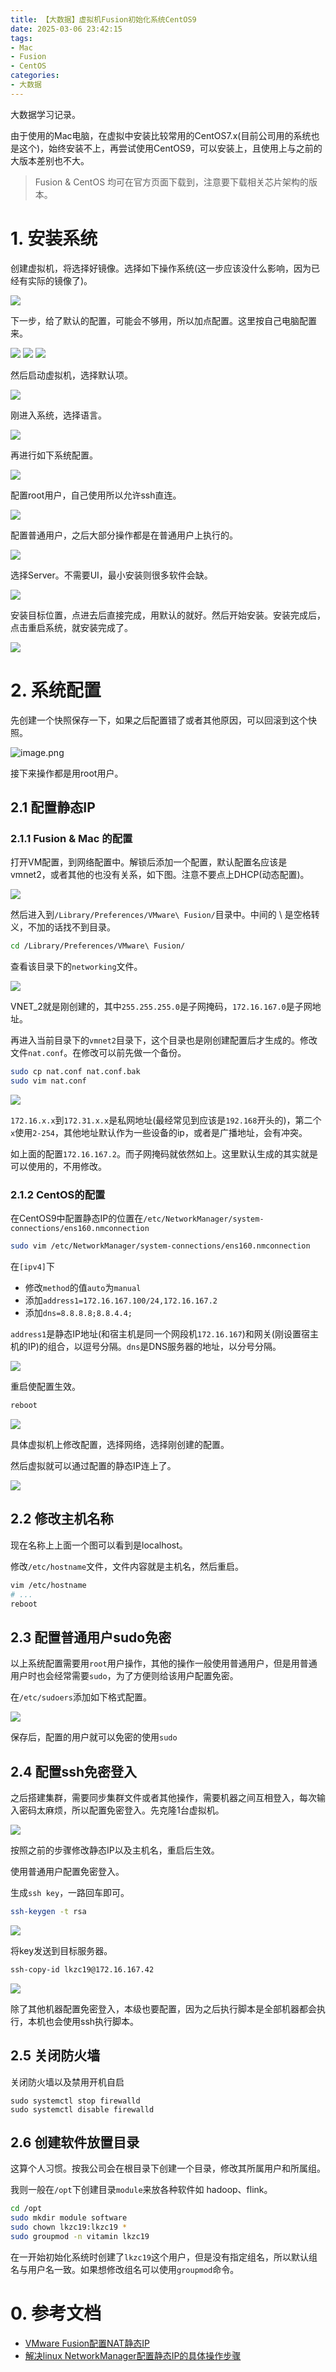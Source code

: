 ```yaml
---
title: 【大数据】虚拟机Fusion初始化系统CentOS9
date: 2025-03-06 23:42:15
tags: 
- Mac
- Fusion
- CentOS
categories: 
- 大数据
---
```


大数据学习记录。

由于使用的Mac电脑，在虚拟中安装比较常用的CentOS7.x(目前公司用的系统也是这个)，始终安装不上，再尝试使用CentOS9，可以安装上，且使用上与之前的大版本差别也不大。

> Fusion & CentOS 均可在官方页面下载到，注意要下载相关芯片架构的版本。

# 1. 安装系统

创建虚拟机，将选择好镜像。选择如下操作系统(这一步应该没什么影响，因为已经有实际的镜像了)。

![](https://raw.githubusercontent.com/lkzc19/nimg/main/lkzc19.github.io/f1d8eb202aad7c47faa914964dd8c3b2.png)

下一步，给了默认的配置，可能会不够用，所以加点配置。这里按自己电脑配置来。

![](https://raw.githubusercontent.com/lkzc19/nimg/main/lkzc19.github.io/445a14496be51d920c17d83ada2a0c5e.png)
![](https://raw.githubusercontent.com/lkzc19/nimg/main/lkzc19.github.io/c1dca2e76c880a67da8fe8e0a4b2031b.png)
![](https://raw.githubusercontent.com/lkzc19/nimg/main/lkzc19.github.io/8f0354900332d40868aaa14ecfd600e8.png)

然后启动虚拟机，选择默认项。

![](https://raw.githubusercontent.com/lkzc19/nimg/main/lkzc19.github.io/cb7195cd19d5a5c2252c1d1126409828.png)

刚进入系统，选择语言。

![](https://raw.githubusercontent.com/lkzc19/nimg/main/lkzc19.github.io/6a8c261f025bb20fa97bf02d97fabd59.png)

再进行如下系统配置。

![](https://raw.githubusercontent.com/lkzc19/nimg/main/lkzc19.github.io/2ad07ece41bb88b782754d019916bc0d.png)

配置root用户，自己使用所以允许ssh直连。

![](https://raw.githubusercontent.com/lkzc19/nimg/main/lkzc19.github.io/074e9ca5466ee6d53afa1fc23712fef7.png)

配置普通用户，之后大部分操作都是在普通用户上执行的。

![](https://raw.githubusercontent.com/lkzc19/nimg/main/lkzc19.github.io/975a3f5b377d6714774c07253a643f47.png)

选择Server。不需要UI，最小安装则很多软件会缺。

![](https://raw.githubusercontent.com/lkzc19/nimg/main/lkzc19.github.io/17527333c880cf6c503480acbfb0e416.png)

安装目标位置，点进去后直接完成，用默认的就好。然后开始安装。安装完成后，点击重启系统，就安装完成了。

![](https://raw.githubusercontent.com/lkzc19/nimg/main/lkzc19.github.io/5383d700389e9046f374693ae0a63c06.png)

# 2. 系统配置

先创建一个快照保存一下，如果之后配置错了或者其他原因，可以回滚到这个快照。

![image.png](https://raw.githubusercontent.com/lkzc19/nimg/main/lkzc19.github.io/ac8e3c864f51659565126ac95fdfa84b.png)

接下来操作都是用root用户。

## 2.1 配置静态IP

### 2.1.1 Fusion & Mac 的配置

打开VM配置，到网络配置中。解锁后添加一个配置，默认配置名应该是vmnet2，或者其他的也没有关系，如下图。注意不要点上DHCP(动态配置)。

![](https://raw.githubusercontent.com/lkzc19/nimg/main/lkzc19.github.io/090d8f5b6fca4a04bc0deff126b518d6.png)

然后进入到`/Library/Preferences/VMware\ Fusion/`目录中。中间的 \ 是空格转义，不加的话找不到目录。

```bash
cd /Library/Preferences/VMware\ Fusion/
```

查看该目录下的`networking`文件。

![](https://raw.githubusercontent.com/lkzc19/nimg/main/lkzc19.github.io/4cf6e42ecebdf9cca079464ff19f60ba.png)

VNET_2就是刚创建的，其中`255.255.255.0`是子网掩码，`172.16.167.0`是子网地址。

再进入当前目录下的`vmnet2`目录下，这个目录也是刚创建配置后才生成的。修改文件`nat.conf`。在修改可以前先做一个备份。

```bash
sudo cp nat.conf nat.conf.bak
sudo vim nat.conf
```

![](https://raw.githubusercontent.com/lkzc19/nimg/main/lkzc19.github.io/68731000bd3b9377f80e7aa4087986d0.png)

`172.16.x.x`到`172.31.x.x`是私网地址(最经常见到应该是`192.168`开头的)，第二个`x`使用`2-254`，其他地址默认作为一些设备的ip，或者是广播地址，会有冲突。

如上面的配置`172.16.167.2`。而子网掩码就依然如上。这里默认生成的其实就是可以使用的，不用修改。

### 2.1.2 CentOS的配置

在CentOS9中配置静态IP的位置在`/etc/NetworkManager/system-connections/ens160.nmconnection`

```bash
sudo vim /etc/NetworkManager/system-connections/ens160.nmconnection
```

在`[ipv4]`下

- 修改`method`的值`auto`为`manual`
- 添加`address1=172.16.167.100/24,172.16.167.2`
- 添加`dns=8.8.8.8;8.8.4.4;`

`address1`是静态IP地址(和宿主机是同一个网段机`172.16.167`)和网关(刚设置宿主机的IP)的组合，以逗号分隔。`dns`是DNS服务器的地址，以分号分隔。

![](https://raw.githubusercontent.com/lkzc19/nimg/main/lkzc19.github.io/8df5c9eb3e42277d5ceeb0912430d902.png)

重启使配置生效。

```bash
reboot
```

![](https://raw.githubusercontent.com/lkzc19/nimg/main/lkzc19.github.io/14955896186be5ad193bf005ab7f5dac.png)

具体虚拟机上修改配置，选择网络，选择刚创建的配置。

然后虚拟就可以通过配置的静态IP连上了。

![](https://raw.githubusercontent.com/lkzc19/nimg/main/lkzc19.github.io/090326d2e7b8c1cc15154ae2e5392345.png)

## 2.2 修改主机名称

现在名称上上面一个图可以看到是localhost。

修改`/etc/hostname`文件，文件内容就是主机名，然后重启。

```bash
vim /etc/hostname
# ...
reboot
```


## 2.3 配置普通用户sudo免密

以上系统配置需要用`root`用户操作，其他的操作一般使用普通用户，但是用普通用户时也会经常需要`sudo`，为了方便则给该用户配置免密。

在`/etc/sudoers`添加如下格式配置。

![](https://raw.githubusercontent.com/lkzc19/nimg/main/lkzc19.github.io/b6137c862c0669e0a85f23c92d8e2c7b.png)

保存后，配置的用户就可以免密的使用`sudo`

## 2.4 配置ssh免密登入

之后搭建集群，需要同步集群文件或者其他操作，需要机器之间互相登入，每次输入密码太麻烦，所以配置免密登入。先克隆1台虚拟机。

![](https://raw.githubusercontent.com/lkzc19/nimg/main/lkzc19.github.io/4b6364c4268197f02178d7056f8d75e3.png)

按照之前的步骤修改静态IP以及主机名，重启后生效。

使用普通用户配置免密登入。

生成`ssh key`，一路回车即可。

```bash
ssh-keygen -t rsa 
```

![](https://raw.githubusercontent.com/lkzc19/nimg/main/lkzc19.github.io/491d0107ae0d613cf5e1fcf0566f309c.png)

将key发送到目标服务器。

```bash
ssh-copy-id lkzc19@172.16.167.42
```

![](https://raw.githubusercontent.com/lkzc19/nimg/main/lkzc19.github.io/810c7b327b2557cd0bd3ee63fd1498c8.png)

除了其他机器配置免密登入，本级也要配置，因为之后执行脚本是全部机器都会执行，本机也会使用ssh执行脚本。

## 2.5 关闭防火墙

关闭防火墙以及禁用开机自启

```
sudo systemctl stop firewalld
sudo systemctl disable firewalld
```

## 2.6 创建软件放置目录

这算个人习惯。按我公司会在根目录下创建一个目录，修改其所属用户和所属组。

我则一般在`/opt`下创建目录`module`来放各种软件如 hadoop、flink。

```bash
cd /opt
sudo mkdir module software
sudo chown lkzc19:lkzc19 *
sudo groupmod -n vitamin lkzc19
```

在一开始初始化系统时创建了`lkzc19`这个用户，但是没有指定组名，所以默认组名与用户名一致。如果想修改组名可以使用`groupmod`命令。

# 0. 参考文档

- [VMware Fusion配置NAT静态IP](https://www.cnblogs.com/S1mpleBug/p/16684747.html)
- [解决linux NetworkManager配置静态IP的具体操作步骤](https://blog.51cto.com/u_16175477/6653184)